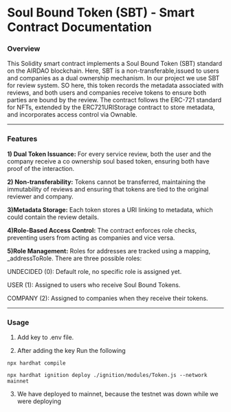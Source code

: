 # Soul Bound Token (SBT) - Smart Contract Documentation
### Overview

This Solidity smart contract implements a Soul Bound Token (SBT) standard on the AIRDAO blockchain. Here, SBT is a non-transferable,issued to users and companies as a dual ownership mechanism. In our project we use SBT for review system. SO here, this token records the metadata associated with reviews, and both users and companies receive tokens to ensure both parties are bound by the review. The contract follows the ERC-721 standard for NFTs, extended by the ERC721URIStorage contract to store metadata, and incorporates access control via Ownable.

---

### Features

**1) Dual Token Issuance:** For every service review, both the user and the company receive a co ownership soul based token, ensuring both have proof of the interaction.

**2) Non-transferability:** Tokens cannot be transferred, maintaining the immutability of reviews and ensuring that tokens are tied to the original reviewer and company.

**3)Metadata Storage:** Each token stores a URI linking to metadata, which could contain the review details.

**4)Role-Based Access Control:** The contract enforces role checks, preventing users from acting as companies and vice versa.

**5)Role Management:** Roles for addresses are tracked using a mapping, _addressToRole. There are three possible roles:

UNDECIDED (0): Default role, no specific role is 
assigned yet.

USER (1): Assigned to users who receive Soul Bound Tokens.

COMPANY (2): Assigned to companies when they receive their tokens.

----

### Usage

1. Add key to .env file. 

2. After adding the key Run the following  
```
npx hardhat compile
```
 
```
npx hardhat ignition deploy ./ignition/modules/Token.js --network mainnet
```
3. We have deployed to mainnet, because the testnet was down while we were deploying